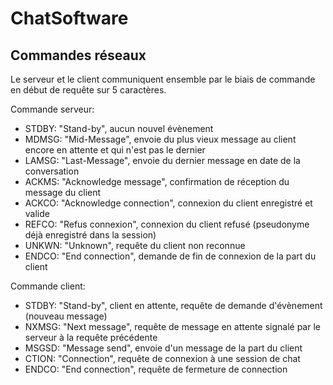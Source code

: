 # ChatSoftware


## Commandes réseaux
Le serveur et le client communiquent ensemble par le biais de commande en début de requête sur 5 caractères.

Commande serveur:
* STDBY: "Stand-by", aucun nouvel évènement
* MDMSG: "Mid-Message", envoie du plus vieux message au client encore en attente et qui n'est pas le dernier
* LAMSG: "Last-Message", envoie du dernier message en date de la conversation
* ACKMS: "Acknowledge message", confirmation de réception du message du client
* ACKCO: "Acknowledge connection", connexion du client enregistré et valide
* REFCO: "Refus connexion", connexion du client refusé (pseudonyme déjà enregistré dans la session)
* UNKWN: "Unknown", requête du client non reconnue
* ENDCO: "End connection", demande de fin de connexion de la part du client

Commande client:
* STDBY: "Stand-by", client en attente, requête de demande d'évènement (nouveau message)
* NXMSG: "Next message", requête de message en attente signalé par le serveur à la requête précédente
* MSGSD: "Message send", envoie d'un message de la part du client
* CTION: "Connection", requête de connexion à une session de chat
* ENDCO: "End connection", requête de fermeture de connection
